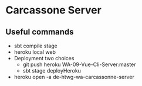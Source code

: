# Carcassone Server

## Useful commands

- sbt compile stage
- heroku local web
- Deployment two choices
    - git push heroku WA-09-Vue-Cli-Server:master
    - sbt stage deployHeroku
- heroku open -a de-htwg-wa-carcassonne-server